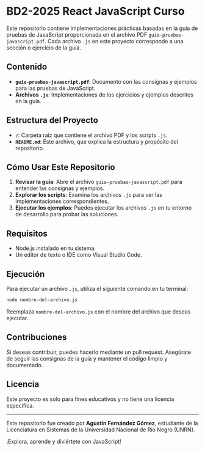 # BD2-2025 React JavaScript Curso

Este repositorio contiene implementaciones prácticas basadas en la guía de pruebas de JavaScript proporcionada en el archivo PDF `guia-pruebas-javascript.pdf`. Cada archivo `.js` en este proyecto corresponde a una sección o ejercicio de la guía.

## Contenido

- **`guia-pruebas-javascript.pdf`**: Documento con las consignas y ejemplos para las pruebas de JavaScript.
- **Archivos `.js`**: Implementaciones de los ejercicios y ejemplos descritos en la guía.

## Estructura del Proyecto

- **`/`**: Carpeta raíz que contiene el archivo PDF y los scripts `.js`.
- **`README.md`**: Este archivo, que explica la estructura y propósito del repositorio.

## Cómo Usar Este Repositorio

1. **Revisar la guía**: Abre el archivo `guia-pruebas-javascript.pdf` para entender las consignas y ejemplos.
2. **Explorar los scripts**: Examina los archivos `.js` para ver las implementaciones correspondientes.
3. **Ejecutar los ejemplos**: Puedes ejecutar los archivos `.js` en tu entorno de desarrollo para probar las soluciones.

## Requisitos

- Node.js instalado en tu sistema.
- Un editor de texto o IDE como Visual Studio Code.

## Ejecución

Para ejecutar un archivo `.js`, utiliza el siguiente comando en tu terminal:

```bash
node nombre-del-archivo.js
```

Reemplaza `nombre-del-archivo.js` con el nombre del archivo que deseas ejecutar.

## Contribuciones

Si deseas contribuir, puedes hacerlo mediante un pull request. Asegúrate de seguir las consignas de la guía y mantener el código limpio y documentado.

## Licencia

Este proyecto es solo para fines educativos y no tiene una licencia específica.

---

Este repositorio fue creado por **Agustín Fernández Gómez**, estudiante de la Licenciatura en Sistemas de la Universidad Nacional de Río Negro (UNRN).

¡Explora, aprende y diviértete con JavaScript!
